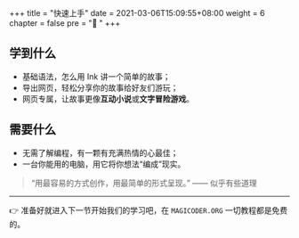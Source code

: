 +++
title = "快速上手"
date = 2021-03-06T15:09:55+08:00
weight = 6
chapter = false
pre = "<b>🧙 </b>"
+++



## 学到什么

- 基础语法，怎么用 Ink 讲一个简单的故事；
- 导出网页，轻松分享你的故事给好友们游玩；
- 网页专属，让故事更像**互动小说**或**文字冒险游戏**。

## 需要什么

- 无需了解编程，有一颗有充满热情的心最佳；
- 一台你能用的电脑，用它将你想法“编成”现实。

> “用最容易的方式创作，用最简单的形式呈现。” —— 似乎有些道理

---

👉 准备好就进入下一节开始我们的学习吧，在 `MAGICODER.ORG` 一切教程都是免费的。